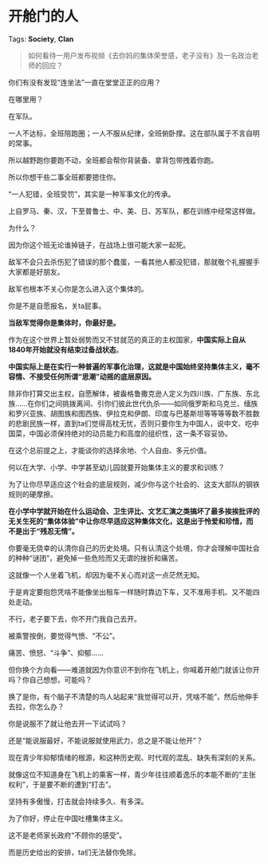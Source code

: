 # 开舱门的人

Tags: **Society**, **Clan**

> 如何看待一用户发布视频《去你妈的集体荣誉感，老子没有》及一名政治老师的回应？



你们有没有发现“连坐法”一直在堂堂正正的应用？

在哪里用？

在军队。

一人不达标，全班陪跑圈；一人不服从纪律，全班俯卧撑。这在部队属于不言自明的常事。

所以越野跑你要跑不动，全班都会帮你背装备、拿背包带拽着你跑。

所以你想干些二事全班都要摁住你。

“一人犯错，全班受罚”，其实是一种军事文化的传承。

上自罗马、秦、汉，下至普鲁士、中、美、日、苏军队，都在训练中经常这样做。

为什么？

因为你这个班无论谁掉链子，在战场上很可能大家一起死。

敌军不会只去杀伤犯了错误的那个蠢蛋，一看其他人都没犯错，那就敬个礼握握手大家都是好朋友。

敌军也根本不关心你是怎么进入这个集体的。

你是不是自愿报名，关ta屁事。

**当敌军觉得你是集体时，你最好是。**

作为在这个世界上暂处弱势而又不甘就范的真正的主权国家，**中国实际上自从1840年开始就没有结束过备战状态**。

**中国实际上是在实行一种普遍的军事化治理，这就是中国始终坚持集体主义，毫不容情、不接受任何所谓“思潮”动摇的底层原因。**

除非你打算交出主权，自愿解体，被盎格鲁撒克逊人定义为四川族、广东族、东北族……在你们之间挑拨离间、引你们彼此世代仇杀——如同俄罗斯和乌克兰、缅族和罗兴亚族、胡图族和图西族、伊拉克和伊朗、印度与巴基斯坦等等等等数不胜数的悲剧民族一样，直到ta们觉得高枕无忧，否则只要你生为中国人，说中文、吃中国菜，中国必须保持绝对的动员能力和高度的组织性，这一条不容妥协。

在这个总前提之上，才能谈你的选择余地、个人自由、多元价值。

何以在大学、小学、中学甚至幼儿园就要开始集体主义的要求和训练？

为了让你尽早适应这个社会的底层规则，减少你与这个社会的、这支大部队的钢铁规则的硬摩擦。

**在小学中学就开始在什么运动会、卫生评比、文艺汇演之类搞坏了最多挨挨批评的无关生死的“集体体验”中让你尽早适应这种集体文化，**这是出于**怜爱和珍惜，而不是出于“残忍无情”。**

  


  


你要毫无侥幸的认清你自己的历史处境。只有认清这个处境，你才会理解中国社会的种种“谜团”，避免掉一些危险而又无谓的挫折和痛苦。

这就像一个人坐着飞机，却因为毫不关心而对这一点茫然无知。

于是肯定要抱怨凭啥不能像坐出租车一样随时靠边下车，又不准用手机、又不能四处走动。

不行，老子要下去，你不开门我自己去开。

被乘警按倒，要觉得气愤、“不公”。

痛苦、愤怒、“斗争”、抑郁……

  


但你换个方向看——难道就因为你意识不到你在飞机上，你喊着开舱门就该让你开吗？你自己想想，可能吗？

换了是你，有个脑子不清楚的鸟人站起来“我觉得可以开，凭啥不能”，然后他伸手去拉，你怎么办？

你是说服不了就让他去开一下试试吗？

还是“能说服最好，不能说服就使用武力，总之是不能让他开”？

  


现在青少年抑郁情绪的根源，和这种历史观、时代观的混乱、缺失有深刻的关系。

就像这位不知道身在飞机上的乘客一样，青少年往往顺着逸乐的本能不断的“主张权利”，于是要不断的遭到“打击”。

坚持有多傲慢，打击就会持续多久、有多深。

  


为了你好，停止在中国吐槽集体主义。

这不是老师家长政府“不顾你的感受”。

而是历史给出的安排，ta们无法替你免除。



